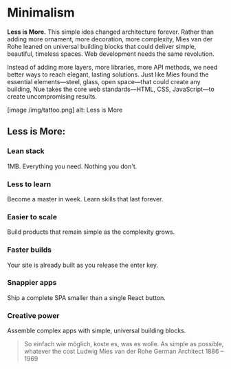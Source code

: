 
# Minimalism
**Less is More.** This simple idea changed architecture forever. Rather than adding more ornament, more decoration, more complexity, Mies van der Rohe leaned on universal building blocks that could deliver simple, beautiful, timeless spaces.
Web development needs the same revolution.

Instead of adding more layers, more libraries, more API methods, we need better ways to reach elegant, lasting solutions. Just like Mies found the essential elements—steel, glass, open space—that could create any building, Nue takes the core web standards—HTML, CSS, JavaScript—to create uncompromising results.

[image /img/tattoo.png]
  alt: Less is More


## Less is More:

### Lean stack
1MB. Everything you need. Nothing you don't.

### Less to learn
Become a master in week. Learn skills that last forever.

### Easier to scale
Build products that remain simple as the complexity grows.

### Faster builds
Your site is already built as you release the enter key.

### Snappier apps
Ship a complete SPA smaller than a single React button.

### Creative power
Assemble complex apps with simple, universal building blocks.


> So einfach wie möglich, koste es, was es wolle.
As simple as possible, whatever the cost
Ludwig Mies van der Rohe
German Architect
1886 – 1969
